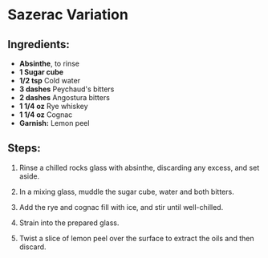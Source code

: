 # Sazerac Variation

## Ingredients:
- **Absinthe**, to rinse
- **1 Sugar cube**
- **1/2 tsp** Cold water
- **3 dashes** Peychaud's bitters
- **2 dashes** Angostura bitters
- **1 1/4 oz** Rye whiskey
- **1 1/4 oz** Cognac
- **Garnish:** Lemon peel

## Steps:
1. Rinse a chilled rocks glass with absinthe, discarding any excess, and set aside.

2. In a mixing glass, muddle the sugar cube, water and both bitters.

3. Add the rye and cognac fill with ice, and stir until well-chilled.

4. Strain into the prepared glass.

5. Twist a slice of lemon peel over the surface to extract the oils and then discard.
